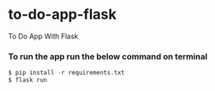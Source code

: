 # to-do-app-flask
To Do App With Flask

### To run the app run the below command on terminal

```python
$ pip install -r requirements.txt
$ flask run
```